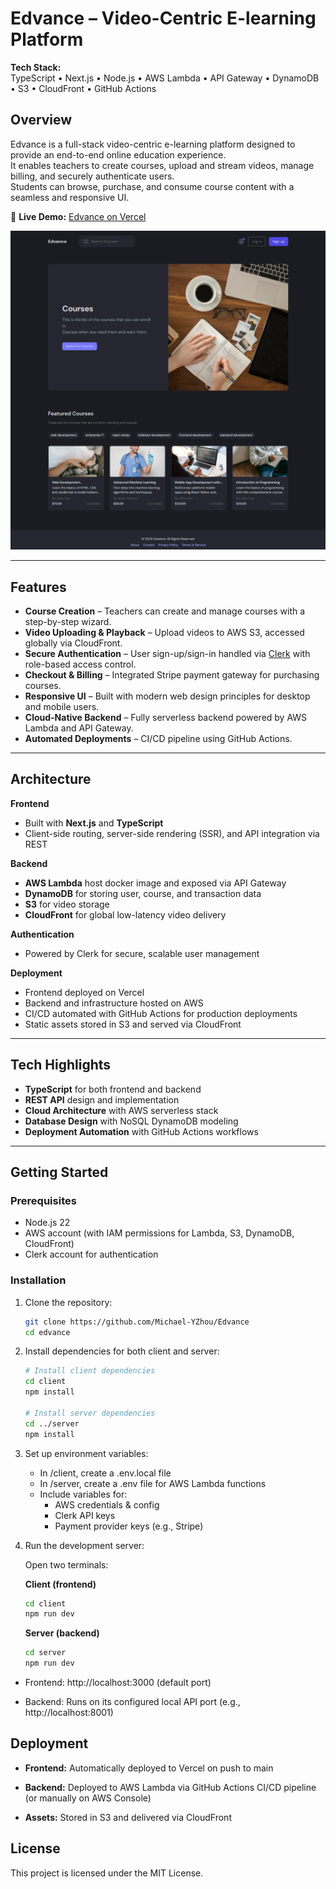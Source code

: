 # Edvance – Video-Centric E-learning Platform

**Tech Stack:**  
TypeScript • Next.js • Node.js • AWS Lambda • API Gateway • DynamoDB • S3 • CloudFront • GitHub Actions

## Overview

Edvance is a full-stack video-centric e-learning platform designed to provide an end-to-end online education experience.  
It enables teachers to create courses, upload and stream videos, manage billing, and securely authenticate users.  
Students can browse, purchase, and consume course content with a seamless and responsive UI.

🚀 **Live Demo:** [Edvance on Vercel](https://edvance-dxif3sawf-michael-yzhous-projects.vercel.app/)

![Edvance Screenshot](client/public/images/screenshot.png)

---

## Features

- **Course Creation** – Teachers can create and manage courses with a step-by-step wizard.
- **Video Uploading & Playback** – Upload videos to AWS S3, accessed globally via CloudFront.
- **Secure Authentication** – User sign-up/sign-in handled via [Clerk](https://clerk.com) with role-based access control.
- **Checkout & Billing** – Integrated Stripe payment gateway for purchasing courses.
- **Responsive UI** – Built with modern web design principles for desktop and mobile users.
- **Cloud-Native Backend** – Fully serverless backend powered by AWS Lambda and API Gateway.
- **Automated Deployments** – CI/CD pipeline using GitHub Actions.

---

## Architecture

**Frontend**

- Built with **Next.js** and **TypeScript**
- Client-side routing, server-side rendering (SSR), and API integration via REST

**Backend**

- **AWS Lambda** host docker image and exposed via API Gateway
- **DynamoDB** for storing user, course, and transaction data
- **S3** for video storage
- **CloudFront** for global low-latency video delivery

**Authentication**

- Powered by Clerk for secure, scalable user management

**Deployment**

- Frontend deployed on Vercel
- Backend and infrastructure hosted on AWS
- CI/CD automated with GitHub Actions for production deployments
- Static assets stored in S3 and served via CloudFront

---

## Tech Highlights

- **TypeScript** for both frontend and backend
- **REST API** design and implementation
- **Cloud Architecture** with AWS serverless stack
- **Database Design** with NoSQL DynamoDB modeling
- **Deployment Automation** with GitHub Actions workflows

---

## Getting Started

### Prerequisites

- Node.js 22
- AWS account (with IAM permissions for Lambda, S3, DynamoDB, CloudFront)
- Clerk account for authentication

### Installation

1. Clone the repository:
   ```bash
   git clone https://github.com/Michael-YZhou/Edvance
   cd edvance
   ```
2. Install dependencies for both client and server:

   ```bash
   # Install client dependencies
   cd client
   npm install

   # Install server dependencies
   cd ../server
   npm install
   ```

3. Set up environment variables:

   - In /client, create a .env.local file
   - In /server, create a .env file for AWS Lambda functions
   - Include variables for:
     - AWS credentials & config
     - Clerk API keys
     - Payment provider keys (e.g., Stripe)

4. Run the development server:

   Open two terminals:

   **Client (frontend)**

   ```bash
   cd client
   npm run dev
   ```

   **Server (backend)**

   ```bash
   cd server
   npm run dev
   ```

- Frontend: http://localhost:3000 (default port)

- Backend: Runs on its configured local API port (e.g., http://localhost:8001)

## Deployment

- **Frontend:** Automatically deployed to Vercel on push to main

- **Backend:** Deployed to AWS Lambda via GitHub Actions CI/CD pipeline (or manually on AWS Console)

- **Assets:** Stored in S3 and delivered via CloudFront

## License

This project is licensed under the MIT License.
